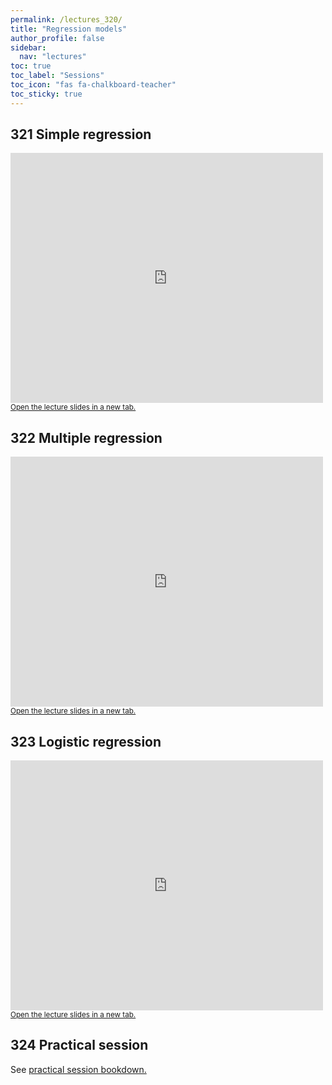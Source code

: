 ```yaml
---
permalink: /lectures_320/
title: "Regression models"
author_profile: false
sidebar:
  nav: "lectures"
toc: true
toc_label: "Sessions"
toc_icon: "fas fa-chalkboard-teacher"
toc_sticky: true
---
```



## 321 Simple regression

<div style="position: relative; width: 500px; height: 400px;">
<iframe src="https://sdesabbata.github.io/granolarr/lectures/html/321_L_Regression.html" title="321_L_Regression" frameborder="0" style="width: 1000px; height: 800px; -webkit-transform: scale(0.5) translate(-500px,-400px);-moz-transform: scale(0.5) translate(-500px,-400px); "></iframe>
</div>

<small>
<a href="https://sdesabbata.github.io/granolarr/lectures/html/321_L_Regression" target="_blank">Open the lecture slides in a new tab.</a>
</small>

## 322 Multiple regression

<div style="position: relative; width: 500px; height: 400px;">
<iframe src="https://sdesabbata.github.io/granolarr/lectures/html/322_L_RegressionMultiple.html" title="322_L_RegressionMultiple" frameborder="0" style="width: 1000px; height: 800px; -webkit-transform: scale(0.5) translate(-500px,-400px);-moz-transform: scale(0.5) translate(-500px,-400px); "></iframe>
</div>

<small>
<a href="https://sdesabbata.github.io/granolarr/lectures/html/322_L_RegressionMultiple" target="_blank">Open the lecture slides in a new tab.</a>
</small>

## 323 Logistic regression

<div style="position: relative; width: 500px; height: 400px;">
<iframe src="https://sdesabbata.github.io/granolarr/lectures/html/323_L_RegressionLogistic.html" title="323_L_RegressionLogistic" frameborder="0" style="width: 1000px; height: 800px; -webkit-transform: scale(0.5) translate(-500px,-400px);-moz-transform: scale(0.5) translate(-500px,-400px); "></iframe>
</div>

<small>
<a href="https://sdesabbata.github.io/granolarr/lectures/html/323_L_RegressionLogistic" target="_blank">Open the lecture slides in a new tab.</a>
</small>

## 324 Practical session

See <a href="https://sdesabbata.github.io/granolarr/practicals/bookdown/regression-analysis" target="_blank">practical session bookdown.</a>
